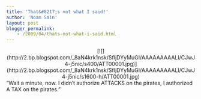 ```yaml
---
title: 'That&#8217;s not what I said!'
author: 'Noam Sain'
layout: post
blogger_permalink:
    - /2009/04/thats-not-what-i-said.html
---
```


<div style="clear: both; text-align: center;">[![](http://2.bp.blogspot.com/_8aN4krk1nsk/SfIjDYyMuGI/AAAAAAAAALI/CJwJ4-j5nic/s400/ATT00001.jpg)](http://2.bp.blogspot.com/_8aN4krk1nsk/SfIjDYyMuGI/AAAAAAAAALI/CJwJ4-j5nic/s1600-h/ATT00001.jpg)

</div>“Wait a minute, now. I didn’t authorize ATTACKS on the pirates, I authorized A TAX on the pirates.”